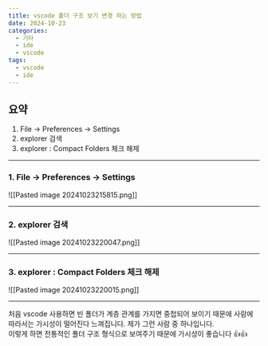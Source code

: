 ```yaml
---
title: vscode 폴더 구조 보기 변경 하는 방법
date: 2024-10-23
categories:
  - 기타
  - ide
  - vscode
tags:
  - vscode
  - ide
---
```


## 요약
1. File -> Preferences -> Settings
2. explorer 검색
3. explorer : Compact Folders 체크 해제

---
### 1. File -> Preferences -> Settings

![[Pasted image 20241023215815.png]]  

---
### 2. explorer 검색

![[Pasted image 20241023220047.png]]  

---
### 3. explorer : Compact Folders 체크 해제

![[Pasted image 20241023220015.png]]  

---

처음 vscode 사용하면 빈 폴더가 계층 관계를 가지면 중첩되어 보이기 때문에 사람에 따라서는 가시성이 떨어진다 느껴집니다. 제가 그런 사람 중 하나입니다.  
이렇게 하면 전통적인 폴더 구조 형식으로 보여주기 때문에 가시성이 좋습니다 👍👍